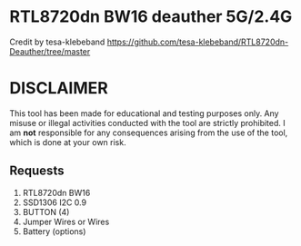 # RTL8720dn BW16 deauther 5G/2.4G
Credit by tesa-klebeband
https://github.com/tesa-klebeband/RTL8720dn-Deauther/tree/master
# DISCLAIMER
This tool has been made for educational and testing purposes only. Any misuse or illegal activities conducted with the tool are strictly prohibited. I am **not** responsible for any consequences arising from the use of the tool, which is done at your own risk.
## Requests
1) RTL8720dn BW16
2) SSD1306 I2C 0.9
3) BUTTON (4)
4) Jumper Wires or Wires
5) Battery (options)
